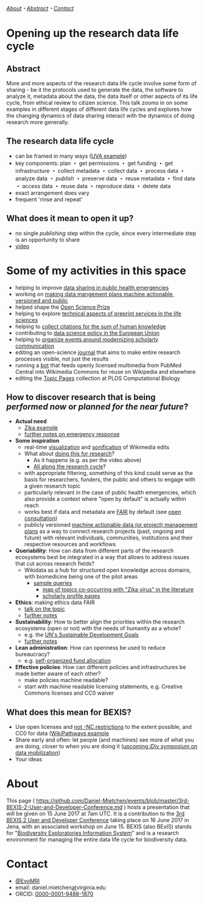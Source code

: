 *[About](#about)・[Abstract](#abstract)・[Contact](#contact)*

# Opening up the research data life cycle

## Abstract

More and more aspects of the research data life cycle involve some form of sharing - be it the protocols used to generate the data, the software to analyze it, metadata about the data, the data itself or other aspects of its life cycle, from ethical review to citizen science. This talk zooms in on some examples in different stages of different data life cycles and explores how the changing dynamics of data sharing interact with the dynamics of doing research more generally.

## The research data life cycle

- can be framed in many ways ([UVA example](http://data.library.virginia.edu/data-management/lifecycle/))
- key components: plan **・** get permissions **・** get funding **・** get infrastructure **・** collect metadata **・** collect data **・** process data **・** analyze data **・** *publish* **・** preserve data **・** reuse metadata **・** find data **・** access data **・** reuse data **・** reproduce data **・** delete data
- exact arrangement does vary
- frequent 'rinse and repeat'

## What does it mean to open it up?

- no single *publishing* step within the cycle, since every intermediate step is an opportunity to share
- [video](https://www.youtube.com/watch?v=LwW1-X3glak)

# Some of my activities in this space

- helping to improve [data sharing in public health emergencies](https://doi.org/10.2471/BLT.17.192096)
- working on [making data mangement plans machine actionable, versioned and public](https://doi.org/10.3897/rio.3.e13086)
- helped shape the [Open Science Prize](http://openscienceprize.org/)
- helping to explore [technical aspects of preprint services in the life sciences](https://doi.org/10.3897/rio.3.e11825)
- helping to [collect citations for the sum of human knowledge](https://meta.wikimedia.org/wiki/WikiCite_2017)
- contributing to [data science policy in the European Union](https://github.com/FAIR-EG/consultation)
- helping to [organize events around modernizing scholarly communication](https://www.force11.org/group/force2017-organizing-committee/program-committee)
- editing an open-science [journal](http://riojournal.com/browse_articles) that aims to make entire research processes visible, not just the results
- running a [bot](https://commons.wikimedia.org/wiki/User:Open_Access_Media_Importer_Bot) that feeds openly licensed multimedia from PubMed Central into Wikimedia Commons for reuse on Wikipedia and elsewhere
- editing the [Topic Pages](http://collections.plos.org/topic-pages) collection at PLOS Computational Biology

## How to discover research that is being *performed now* or *planned for the near future*?

- **Actual need** 
  - [Zika example](https://www.statnews.com/2016/02/16/zika-data-sharing/)
  - [further notes on emergency response](https://github.com/Daniel-Mietchen/datascience/blob/master/emergency-response.md)
- **Some inspiration** 
  - real-time [visualization](http://wikistream.wmflabs.org/#namespace=article&robot=true&user=true&wiki=all) and [sonification](http://listen.hatnote.com/#en,fa,ar,sa,es,de,ru,jp,zh,ko) of Wikimedia edits
  - What about [doing this for research](https://github.com/sparcopen/open-research-doathon/issues/34)? 
    - As it happens (e.g. as per the video above)
    - [All along the research cycle](https://doi.org/10.3897/rio.1.e7547)?
  - with appropriate filtering, something of this kind could serve as the basis for researchers, funders, the public and others to engage with a given research topic
  - particularly relevant in the case of public health emergencies, which also provide a context where "open by default" is actually within reach
  - works best if data and metadata are [FAIR](https://doi.org/10.1038/sdata.2016.18) by default (see [open consultation](https://github.com/FAIR-Data-EG/consultation/issues))
  - publicly versioned [machine actionable data (or project) management plans](https://doi.org/10.3897/rio.3.e13086) as a way to connect research projects (past, ongoing and future) with relevant individuals, communities, institutions and their respective resources and workflows
- **Queriability**: How can data from different parts of the research ecosystems best be integrated in a way that allows to address issues that cut across research fields?
  - Wikidata as a hub for structured open knowledge across domains, with biomedicine being one of the pilot areas
    - [sample queries](https://www.wikidata.org/wiki/User:ProteinBoxBot/SPARQL_Examples)
      - [map of topics co-occurring with "Zika virus" in the literature](https://query.wikidata.org/#%23defaultView%3AGraph%0A%23defaultView%3ATable%0Aselect%20distinct%20%3Ftopic1%20%3Ftopic1Label%20%3Ftopic2%20%3Ftopic2Label%20where%20{%0A%20%20{%20%3Fwork%20wdt%3AP921%2Fwdt%3AP31*%2Fwdt%3AP279*%20wd%3AQ202864%20.%20}%0A%20%20union%20{%20%3Fwork%20wdt%3AP921%2Fwdt%3AP361%2B%20wd%3AQ202864%20.%20}%0A%20%20union%20{%20%3Fwork%20wdt%3AP921%2Fwdt%3AP1269%2B%20wd%3AQ202864%20.%20}%0A%20%20%3Fwork%20wdt%3AP921%20%3Ftopic1%2C%20%3Ftopic2%20.%20%0A%20%20filter%20(wd%3AQ202864%20!%3D%20%3Ftopic1%20%26%26%20wd%3AQ202864%20!%3D%20%3Ftopic2%20%26%26%20%3Ftopic1%20!%3D%20%3Ftopic2)%0A%20%20SERVICE%20wikibase%3Alabel%20{%0A%20%20%20%20bd%3AserviceParam%20wikibase%3Alanguage%20%22en%2Cfr%2Cde%2Cru%2Ces%2Czh%2Cjp%22.%0A%20%20}%0A}%0A%0A)
      - [scholarly profile pages](https://tools.wmflabs.org/scholia/topic/Q202864)
- **Ethics**: making ethics data FAIR
  - [talk on the topic](https://github.com/Daniel-Mietchen/events/blob/master/PIDapalooza.md)
  - [further notes](https://github.com/Daniel-Mietchen/datascience/blob/master/ethics.md)
- **Sustainability**: How to better align the priorities within the research ecosystems (open or not) with the needs of humanity as a whole?
  - e.g. the [UN's Sustainable Development Goals](https://sustainabledevelopment.un.org/sdgs)
  - [further notes](https://github.com/Daniel-Mietchen/datascience/blob/master/sustainability.md)
- **Lean administration**: How can openness be used to reduce bureaucracy?
  - e.g. [self-organized fund allocation](https://doi.org/10.1007/s11192-016-2110-3)
- **Effective policies**: How can different policies and infrastructures be made better aware of each other?
  - make policies machine readable?
  - start with machine readable licensing statements, e.g. Creative Commons licenses and CC0 waiver

## What does this mean for BEXIS?

* Use open licenses and [not -NC restrictions](https://dx.doi.org/10.3897/zookeys.150.2189) to the extent possible, and CC0 for data ([WikiPathways example](http://wikipathways.org/index.php/WikiPathways:CC0_Announcement)
* Share early and often: let people (and machines) see more of what you are doing, closer to when you are doing it ([upcoming iDiv symposium on data mobilization](https://github.com/Daniel-Mietchen/events/issues/44))
* Your ideas

# About

This page ( https://github.com/Daniel-Mietchen/events/blob/master/3rd-BEXIS-2-User-and-Developer-Conference.md ) hosts a presentation that will be given on 15 June 2017 at 7am UTC. It is a contribution to the [3rd BEXIS 2 User and Developer Conference](http://fusion.cs.uni-jena.de/bexis2userdevconf2017/) taking place on 16 June 2017 in Jena, with an associated workshop on June 15. BEXIS (also BExIS) stands for "[Biodiversity Exploratories Information System](https://www.bexis.uni-jena.de/)" and is a research environment for managing the entire data life cycle for biodiversity data.

# Contact

- [@EvoMRI](https://twitter.com/EvoMRI)
- email: daniel.mietchen[at]()virginia.edu
- ORCID: [0000-0001-9488-1870](http://orcid.org/0000-0001-9488-1870)

